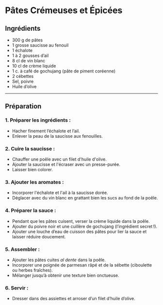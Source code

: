 # Pâtes Crémeuses et Épicées

## Ingrédients
- 300 g de pâtes
- 1 grosse saucisse au fenouil
- 1 échalote
- 1 à 2 gousses d’ail
- 8 cl de vin blanc
- 10 cl de crème liquide
- 1 c. à café de gochujang (pâte de piment coréenne)
- 2 cébettes
- Sel, poivre
- Huile d’olive

---

## Préparation  

### 1. Préparer les ingrédients :
- Hacher finement l’échalote et l’ail.  
- Enlever la peau de la saucisse aux fenouilles.  

### 2. Cuire la saucisse :  
- Chauffer une poêle avec un filet d'huile d'olive.  
- Ajouter la saucisse et l'écraser avec un presse-purée.  
- Laisser bien colorer.  

### 3. Ajouter les aromates :  
- Incorporer l'échalote et l'ail à la saucisse dorée.  
- Déglacer avec du vin blanc en grattant bien les sucs au fond de la poêle.  

### 4. Préparer la sauce :  
- Pendant que les pâtes cuisent, verser la crème liquide dans la poêle.  
- Ajouter du poivre noir et une cuillère de gochujang (l’ingrédient secret !).  
- Ajouter une louche d’eau de cuisson des pâtes pour lier la sauce et laisser réduire doucement.  

### 5. Assembler :  
- Ajouter les pâtes cuites *al dente* dans la poêle.  
- Incorporer une poignée de parmesan râpé et de la sébette (ciboulette ou herbes fraîches).  
- Mélanger jusqu’à obtenir une texture bien onctueuse.  

### 6. Servir :  
- Dresser dans des assiettes et arroser d’un filet d’huile d’olive.  
